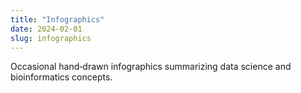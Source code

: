 ```yaml
---
title: "Infographics"
date: 2024-02-01
slug: infographics
---
```


Occasional hand‑drawn infographics summarizing data science and bioinformatics concepts.
